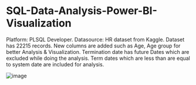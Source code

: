 # SQL-Data-Analysis-Power-BI-Visualization
 Platform: PLSQL Developer. 
 Datasource: HR dataset from Kaggle.
 Dataset has 22215 records.
 New columns are added such as Age, Age group for better Analysis & Visualization.
 Termination date has future Dates which are excluded while doing the analysis. 
 Term dates which are less than are equal to system date are included for analysis.
 
 
 

![image](https://github.com/GokilaSundaram/SQL-Data-Analysis-Power-BI-Visualization/assets/138405457/7aaf3822-7809-407a-befe-80662aeed5dd)


